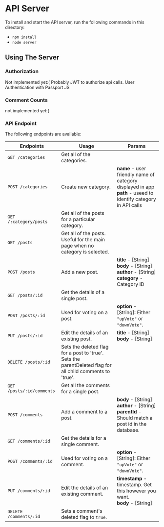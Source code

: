 # API Server

To install and start the API server, run the following commands in this directory:

* `npm install`
* `node server`

## Using The Server

### Authorization 

Not implemented yet:( 
Probably JWT to authorize api calls. User Authentication with Passport JS

### Comment Counts
not implemented yet:(

### API Endpoint

The following endpoints are available:

| Endpoints       | Usage          | Params         |
|-----------------|----------------|----------------|
| `GET /categories` | Get all of the categories.|  |
| `POST /categories` | Create new category. |  **name** - user friendly name of category displayed in app<br> **path** - useed to identify category in API calls|
| `GET /:category/posts` | Get all of the posts for a particular category. |  |
| `GET /posts` | Get all of the posts. Useful for the main page when no category is selected. |  |
| `POST /posts` | Add a new post. | **title** - [String] <br> **body** - [String] <br> **author** - [String] <br> **category** -  Category ID|
| `GET /posts/:id` | Get the details of a single post. | |
| `POST /posts/:id` | Used for voting on a post. | **option** - [String]: Either `"upVote"` or `"downVote"`. |
| `PUT /posts/:id` | Edit the details of an existing post. | **title** - [String] <br> **body** - [String] |
| `DELETE /posts/:id` | Sets the deleted flag for a post to 'true'. <br> Sets the parentDeleted flag for all child comments to 'true'. | |
| `GET /posts/:id/comments` | Get all the comments for a single post. | |
| `POST /comments` | Add a comment to a post. | **body** - [String] <br> **author** - [String] <br> **parentId** - Should match a post id in the database. |
| `GET /comments/:id` | Get the details for a single comment. | |
| `POST /comments/:id` | Used for voting on a comment. | **option** - [String]: Either `"upVote"` or `"downVote"`.  |
| `PUT /comments/:id` | Edit the details of an existing comment. | **timestamp** - timestamp. Get this however you want. <br> **body** - [String] |
| `DELETE /comments/:id` | Sets a comment's deleted flag to `true`. | &nbsp; |
